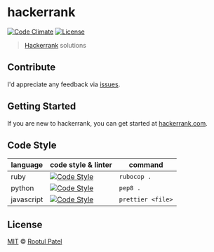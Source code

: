 # hackerrank

[![Code Climate](https://img.shields.io/codeclimate/github/rootulp/hackerrank.svg)](https://codeclimate.com/github/rootulp/hackerrank)
[![License](https://img.shields.io/:license-mit-blue.svg)](https://rootulp.mit-license.org)

> [Hackerrank](https://www.hackerrank.com) solutions

## Contribute

I'd appreciate any feedback via [issues](https://github.com/rootulp/hackerrank/issues/new).

## Getting Started

If you are new to hackerrank, you can get started at [hackerrank.com](https://www.hackerrank.com).

## Code Style

| language     | code style & linter                                                                                                | command                            |
|--------------|--------------------------------------------------------------------------------------------------------------------|------------------------------------|
| ruby         | [![Code Style](https://img.shields.io/badge/code_style-rubocop-red.svg)](https://github.com/bbatsov/rubocop)       | `rubocop .`                        |
| python       | [![Code Style](https://img.shields.io/badge/code_style-pep8-blue.svg)](https://www.python.org/dev/peps/pep-0008/)  | `pep8 .`                           |
| javascript   | [![Code Style](https://img.shields.io/badge/code_style-prettier-ff69b4.svg)](https://github.com/prettier/prettier) | `prettier <file>`     |

## License

[MIT](https://rootulp.mit-license.org/) © [Rootul Patel](https://rootulp.com)
